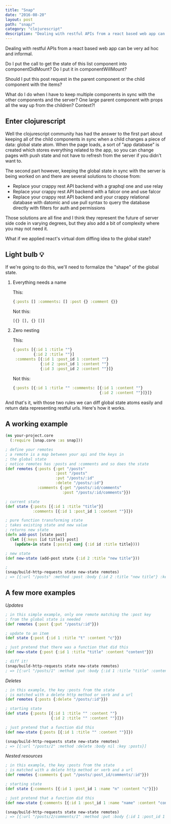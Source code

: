 ```yaml
---
title: "Snap"
date: "2016-08-20"
layout: post
path: "snap/"
category: "clojurescript"
description: "Dealing with restful APIs from a react based web app can be very ad hoc and informal."
---
```


Dealing with restful APIs from a react based web app can be very ad hoc and informal.

Do I put the call to get the state of this list component into componentDidMount? Do I put it in componentWillMount?

Should I put this post request in the parent component or the child component with the items?

What do I do when I have to keep multiple components in sync with the other components and the server? One large parent component with props all the way up from the children? Context?!

Enter clojurescript
---

Well the clojurescript community has had the answer to the first part about keeping all of the child components in sync when a child changes a piece of data: global state atom. When the page loads, a sort of "app database" is created which stores everything related to the app, so you can change pages with push state and not have to refresh from the server if you didn't want to.

The second part however, keeping the global state in sync with the server is being worked on and there are several solutions to choose from:

- Replace your crappy rest API backend with a graphql one and use relay
- Replace your crappy rest API backend with a falcor one and use falcor
- Replace your crappy rest API backend and your crappy relational database with datomic and use pull syntax to query the database directly with filters for auth and permissions

Those solutions are all fine and I think they represent the future of server side code in varying degrees, but they also add a bit of complexity where you may not need it.

What if we applied react's virtual dom diffing idea to the global state?

Light bulb 💡
---

If we're going to do this, we'll need to formalize the "shape" of the global  state.

1. Everything needs a name

    This:
    ```clojure
    {:posts [] :comments: [] :post {} :comment {}}
    ```

    Not this:
    ```clojure
    [{} [], {} []]
    ```

2. Zero nesting

    This:
    ```clojure
    {:posts [{:id 1 :title ""}
             {:id 2 :title ""}]
     :comments [{:id 1 :post_id 1 :content ""}
                {:id 2 :post_id 1 :content ""}
                {:id 3 :post_id 2 :content ""}]}
    ```

    Not this:
    ```clojure
    {:posts [{:id 1 :title "" :comments: [{:id 1 :content ""}
                                          {:id 2 :content ""}]}]}
    ```

And that's it, with those two rules we can diff global state atoms easily and return data representing restful urls. Here's how it works.

A working example
---

```clojure
(ns your-project.core
  (:require [snap.core :as snap]))

; define your remotes
; a remote is a map between your api and the keys in
; the global state
; notice remotes has :posts and :comments and so does the state
(def remotes {:posts {:get "/posts"
                      :post "/posts"
                      :put "/posts/:id"
                      :delete "/posts/:id"}
              :comments {:get "/posts/:id/comments"
                         :post "/posts/:id/comments"}})

; current state
(def state {:posts [{:id 1 :title "title"}]
            :comments [{:id 1 :post_id 1 :content ""}]})

; pure function transforming state
; takes existing state and new value
; returns new state
(defn add-post [state post]
  (let [{:keys [id title]} post]
    (update-in state [:posts] conj {:id id :title title})))

; new state
(def new-state (add-post state {:id 2 :title "new title"}))

;
(snap/build-http-requests state new-state remotes)
; => [{:url "/posts" :method :post :body {:id 2 :title "new title"} :key :posts}]
```

A few more examples
---

_Updates_
```clojure
; in this simple example, only one remote matching the :post key
; from the global state is needed
(def remotes {:post {:put "/posts/:id"}})

; update to an item
(def state {:post {:id 1 :title "t" :content "c"}})

; just pretend that there was a function that did this
(def new-state {:post {:id 1 :title "title" :content "content"}})

; diff it!
(snap/build-http-requests state new-state remotes)
; => [{:url "/posts/1" :method :put :body {:id 1 :title "title" :content "content"} :key :post}]
```

_Deletes_
```clojure
; in this example, the key :posts from the state
; is matched with a delete http method or verb and a url
(def remotes {:posts {:delete "/posts/:id"}})

; starting state
(def state {:posts [{:id 1 :title "" :content ""}
                    {:id 2 :title "" :content ""}]})

; just pretend that a function did this
(def new-state {:posts [{:id 1 :title "" :content ""}]})

(snap/build-http-requests state new-state remotes)
; => [{:url "/posts/2" :method :delete :body nil :key :posts}]
```

_Nested resources_
```clojure
; in this example, the key :posts from the state
; is matched with a delete http method or verb and a url
(def remotes {:comments {:put "/posts/:post_id/comments/:id"}})

; starting state
(def state {:comments [{:id 1 :post_id 1 :name "n" :content "c"}]})

; just pretend that a function did this
(def new-state {:comments [{:id 1 :post_id 1 :name "name" :content "content"}]})

(snap/build-http-requests state new-state remotes)
; => [{:url "/posts/2/comments/1" :method :put :body {:id 1 :post_id 1 :name "name" :content "content"} :key :comments}]
```
